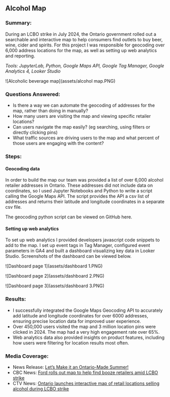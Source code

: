 ## Alcohol Map

### Summary:

During an LCBO strike in July 2024, the Ontario government rolled out a searchable and interactive map to help consumers find outlets to buy beer, wine, cider and spirits. For this project I was responsible for geocoding over 6,000 address locations for the map, as well as setting up web analytics and reporting.

_Tools: JupyterLab, Python, Google Maps API, Google Tag Manager, Google Analytics 4, Looker Studio_

![Alcoholic beverage map](assets/alcohol map.PNG)

### Questions Answered:

- Is there a way we can automate the geocoding of addresses for the map, rather than doing in manually?
- How many users are visiting the map and viewing specific retailer locations?
- Can users navigate the map easily? (eg searching, using filters or directly clicking pins)
- What traffic sources are driving users to the map and what percent of those users are engaging with the content?

### Steps:

#### Geocoding data
In order to build the map our team was provided a list of over 6,000 alcohol retailer addresses in Ontario. These addresses did not include data on coordinates, so I used Jupyter Notebooks and Python to write a script calling the Google Maps API. The script provides the API a csv list of addresses and returns their latitude and longitude coordinates in a separate csv file. 

The geocoding python script can be viewed on GitHub here.

#### Setting up web analytics
To set up web analytics I provided developers javascript code snippets to add to the map. I set up event tags in Tag Manager, configured event parameters in GA4 and built a dashboard visualizing key data in Looker Studio. Screenshots of the dashboard can be viewed below.

![Dashboard page 1](assets/dashboard 1.PNG)

![Dashboard page 2](assets/dashboard 2.PNG)

![Dashboard page 3](assets/dashboard 3.PNG)

### Results:

- I successfully integrated the Google Maps Geocoding API to accurately add latitude and longitude coordinates for over 6000 addresses, ensuring precise location data for improved user experience.
- Over 450,000 users visited the map and 3 million location pins were clicked in 2024. The map had a very high engagement rate over 65%.
- Web analytics data also provided insights on product features, including how users were filtering for location results most often.

### Media Coverage:

- News Release: [Let’s Make it an Ontario-Made Summer!](https://news.ontario.ca/en/release/1004813/lets-make-it-an-ontario-made-summer)
- CBC News: [Ford rolls out map to help find booze retailers amid LCBO strike](https://www.cbc.ca/news/canada/toronto/online-map-alcohol-sales-ontario-lcbo-strike-1.7257144)
- CTV News: [Ontario launches interactive map of retail locations selling alcohol during LCBO strike](https://toronto.ctvnews.ca/ontario-launches-interactive-map-of-retail-locations-selling-alcohol-during-lcbo-strike-1.6955317)
